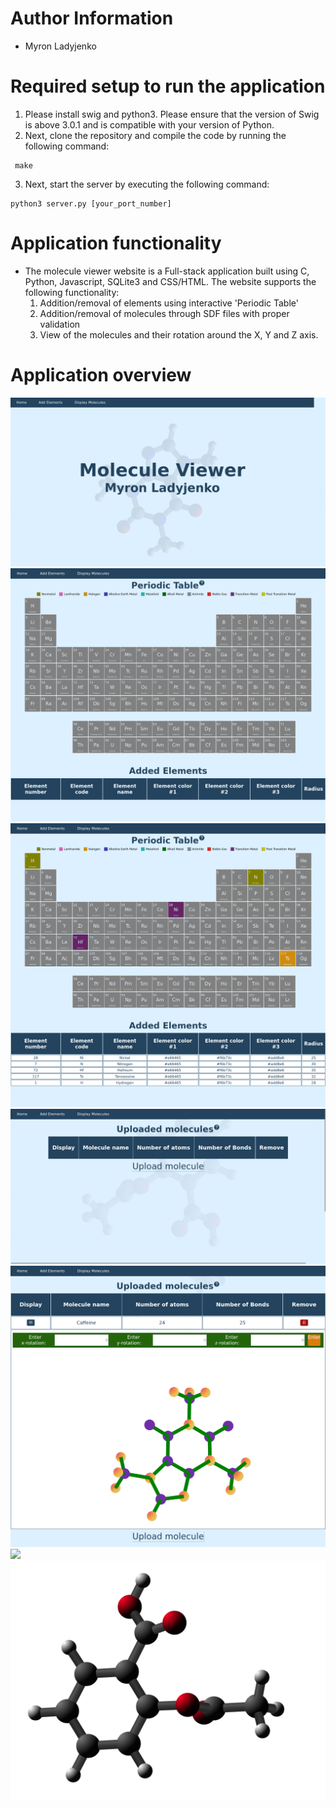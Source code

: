 # Author Information
- Myron Ladyjenko

# Required setup to run the application
1. Please install swig and python3. Please ensure that the version of Swig is above 3.0.1 and is compatible with your version of Python.
2. Next, clone the repository and compile the code by running the following command:
```
 make  
```  
3. Next, start the server by executing the following command:
```
python3 server.py [your_port_number]
```
# Application functionality
- The molecule viewer website is a Full-stack application built using C, Python, Javascript, SQLite3 and CSS/HTML.
  The website supports the following functionality:
  1. Addition/removal of elements using interactive 'Periodic Table'
  2. Addition/removal of molecules through SDF files with proper validation 
  3. View of the molecules and their rotation around the X, Y and Z axis.

# Application overview
<img src="./images/FrontPage.png"/>
<img src="./images/PerTable0.png"/>
<img src="./images/PerTable1.png"/>
<img src="./images/UplMol0.png"/>
<img src="./images/UplMol2.png"/>
<img src="./images/UplMol3.png" />
<img src="./images/3DMol.png"/>
